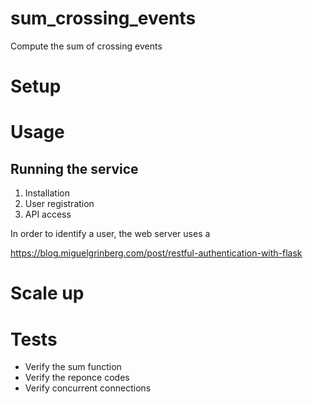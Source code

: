 
# sum_crossing_events
Compute the sum of crossing events

# Setup

# Usage

## Running the service

1. Installation
2. User registration 
3. API access

In order to identify a user, the web server uses a 


https://blog.miguelgrinberg.com/post/restful-authentication-with-flask

# Scale up



# Tests

* Verify the sum function
* Verify the reponce codes
* Verify concurrent connections

